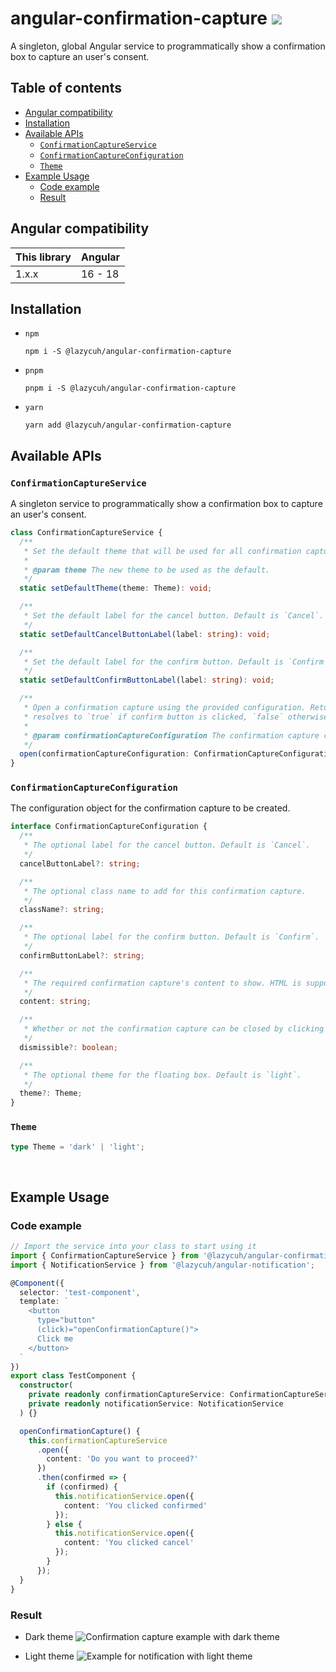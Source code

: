 # angular-confirmation-capture [![](https://circleci.com/gh/lazycuh/angular-confirmation-capture.svg?style=svg&logo=appveyor)](https://app.circleci.com/pipelines/github/lazycuh/angular-confirmation-capture?branch=main)

A singleton, global Angular service to programmatically show a confirmation box to capture an user's consent.

## Table of contents

<!-- toc -->

- [Angular compatibility](#angular-compatibility)
- [Installation](#installation)
- [Available APIs](#available-apis)
  * [`ConfirmationCaptureService`](#confirmationcaptureservice)
  * [`ConfirmationCaptureConfiguration`](#confirmationcaptureconfiguration)
  * [`Theme`](#theme)
- [Example Usage](#example-usage)
  * [Code example](#code-example)
  * [Result](#result)

<!-- tocstop -->

## Angular compatibility

| This library | Angular |
| ------------ | ------- |
| 1.x.x        | 16 - 18 |

## Installation

- `npm`
  ```
  npm i -S @lazycuh/angular-confirmation-capture
  ```
- `pnpm`
  ```
  pnpm i -S @lazycuh/angular-confirmation-capture
  ```
- `yarn`
  ```
  yarn add @lazycuh/angular-confirmation-capture
  ```

## Available APIs

### `ConfirmationCaptureService`

A singleton service to programmatically show a confirmation box to capture an user's consent.

```ts
class ConfirmationCaptureService {
  /**
   * Set the default theme that will be used for all confirmation captures created in the future.
   *
   * @param theme The new theme to be used as the default.
   */
  static setDefaultTheme(theme: Theme): void;

  /**
   * Set the default label for the cancel button. Default is `Cancel`.
   */
  static setDefaultCancelButtonLabel(label: string): void;

  /**
   * Set the default label for the confirm button. Default is `Confirm`.
   */
  static setDefaultConfirmButtonLabel(label: string): void;

  /**
   * Open a confirmation capture using the provided configuration. Return a promise that
   * resolves to `true` if confirm button is clicked, `false` otherwise.
   *
   * @param confirmationCaptureConfiguration The confirmation capture configuration object.
   */
  open(confirmationCaptureConfiguration: ConfirmationCaptureConfiguration): Promise<boolean>;
}
```

### `ConfirmationCaptureConfiguration`

The configuration object for the confirmation capture to be created.

```ts
interface ConfirmationCaptureConfiguration {
  /**
   * The optional label for the cancel button. Default is `Cancel`.
   */
  cancelButtonLabel?: string;

  /**
   * The optional class name to add for this confirmation capture.
   */
  className?: string;

  /**
   * The optional label for the confirm button. Default is `Confirm`.
   */
  confirmButtonLabel?: string;

  /**
   * The required confirmation capture's content to show. HTML is supported.
   */
  content: string;

  /**
   * Whether or not the confirmation capture can be closed by clicking the backdrop.
   */
  dismissible?: boolean;

  /**
   * The optional theme for the floating box. Default is `light`.
   */
  theme?: Theme;
}
```

### `Theme`

```ts
type Theme = 'dark' | 'light';
```

<br/>

## Example Usage

### Code example

```typescript
// Import the service into your class to start using it
import { ConfirmationCaptureService } from '@lazycuh/angular-confirmation-capture';
import { NotificationService } from '@lazycuh/angular-notification';

@Component({
  selector: 'test-component',
  template: `
    <button
      type="button"
      (click)="openConfirmationCapture()">
      Click me
    </button>
  `
})
export class TestComponent {
  constructor(
    private readonly confirmationCaptureService: ConfirmationCaptureService,
    private readonly notificationService: NotificationService
  ) {}

  openConfirmationCapture() {
    this.confirmationCaptureService
      .open({
        content: 'Do you want to proceed?'
      })
      .then(confirmed => {
        if (confirmed) {
          this.notificationService.open({
            content: 'You clicked confirmed'
          });
        } else {
          this.notificationService.open({
            content: 'You clicked cancel'
          });
        }
      });
  }
}
```

### Result

- Dark theme
  ![Confirmation capture example with dark theme](docs/example-1-dark-theme.gif)

- Light theme
  ![Example for notification with light theme](./docs/example-2-light-theme.gif)
